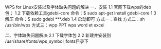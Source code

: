 WPS for Linux安装以及字体缺失问题的解决
一、安装
1.1 官网下载wps的deb包；
1.2 下载依赖工具gdebi-core
命令：$ sudo apt-get install gdebi-core
1.3 解压
命令：$ sudo gdebi ***.deb
1.4 启动即可
方式一：查找
方式二：sh /usr/bin/wps
方式三：wpp PPT
wps word
et excel


二、字体缺失问题解决
2.1 下载字体包
2.2 新建并安装到
/usr/share/fonts/wps_symbol_fonts目录下
